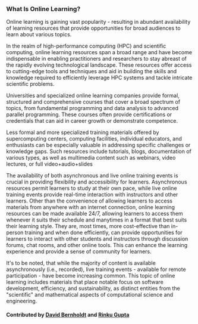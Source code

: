 ### What Is Online Learning?

<!--- deck start --->
Online learning is gaining vast popularity  - resulting in abundant availability of learning resources that provide opportunities for broad audiences to learn about various topics.
<!--- deck end --->

<!--- body start --->

In the realm of high-performance computing (HPC) and scientific computing, online learning resources span a broad range and have become indispensable in enabling practitioners and researchers to stay abreast of the rapidly evolving technological landscape. These resources offer access to cutting-edge tools and techniques and aid in building the skills and knowledge required to efficiently leverage HPC systems and tackle intricate scientific problems.

Universities and specialized online learning companies provide formal, structured and comprehensive courses that cover a broad spectrum of topics, from fundamental programming and data analysis to advanced parallel programming. These courses often provide certifications or credentials that can aid in career growth or demonstrate competence.

Less formal and more specialized training materials offered by supercomputing centers, computing facilities, individual educators, and enthusiasts can be especially valuable in addressing specific challenges or knowledge gaps. Such resources include tutorials, blogs, documentation of various types,  as well as multimedia content such as webinars, video lectures, or  full video+audio+slides 

The availability of both asynchronous and live online training events is crucial in providing flexibility and accessibility for learners. Asynchronous resources permit learners to study at their own pace, while live online training events provide real-time interaction with instructors and other learners. Other than the convenience of allowing  learners to access materials from anywhere with an internet connection, online learning resources can be made available 24/7, allowing learners to access them whenever it suits their schedule and manytimes in a format that best suits their learning style. They are, most times, more cost-effective than in-person training and when done efficiently, can  provide opportunities for learners to interact with other students and instructors through discussion forums, chat rooms, and other online tools. This can enhance the learning experience and provide a sense of community for learners.

It's to be noted, that while the majority of content is available asynchronously (i.e., recorded), live training events - available for remote participation - have become increasing common. This topic of online learning includes materials that place notable focus on software development, efficiency, and sustainability, as distinct entities from the "scientific" and mathematical aspects of computational science and engineering.

<!--- body end  --->

#### Contributed by [David Bernholdt](https://github.com/bernhold) and [Rinku Gupta](https://github.com/rinkug)
 
<!---
Publish: yes
Pinned: yes
Topics: online learning
RSS update: 2023-03-31
--->

